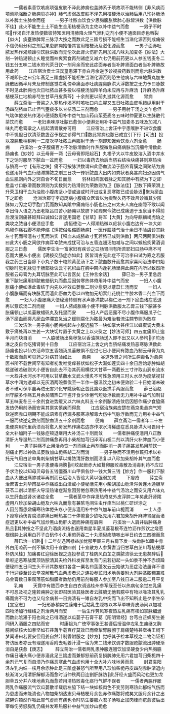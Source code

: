 <!-- { "loadSidebar": true } -->
　　一儒者素善饮咳痰项强皮肤不泽此肺痈也盖肺系于项故项不能转侧【非风痰而项焉能强断之肺痈见亦神】肺气虚弱故皮肤不泽先用桔梗汤以治肺后用八珍补肺汤以补脾土生肺金而痊
　　一男子吐脓血饮食少思胸腹胀脾肺心脉皆洪数【洪数脉不佳】此火不能生土土不能生金用桔梗汤为主佐以补中益气而愈
　　一男子不时咳作渴自汗发热便数彼恃知医用清肺降火理气渗利之剂小便不通面目赤色唇裂【似火】痰壅肺脾胃三脉浮大按之而数此足三隂亏损不能相生当滋化源否则成痈彼不信仍用分利之剂后果患肺痈始悟其言用桔梗汤及滋化源而愈
　　一男子面赤吐脓发热作渴烦躁引饮脉洪数而无伦次此肾火伤肝先用加减八味丸加麦冬【妙法】大剂一钟热渴顿止乆睡觉而神爽索食再剂诸症又减六七仍用前药更以人参五钱麦冬二钱五分五味二钱水煎代茶日饮一剂月余而安此症面赤者当补脾肾面白者当补脾肺故用此药
　　江应宿治贡士汪宾篁患滞下赤白月余逆予诊视投药数剂而愈六脉洪数不减即告之曰公年髙足三隂虗损不能相生当滋化源否则恐生他病与六味地黄丸加生脉散因循半月未及修制遂觉右乳傍牵痛面赤吐痰腥臭脉洪大浮数按之无力予曰脉数不时见此肺痈也次日吐脓血甚多投以桔梗汤加羚羊角未应再与升麻汤【升麻汤升麻桔梗苡仁地榆赤芍生甘草丹皮黄芩】十余剂更以前丸滋其化源而愈
　　胃痈
　　薛立斋治一膏粱之人寒热作渴不时咳吐口内血腥又五日吐脓血皮毛错纵用射干汤四剂脓血已止但气壅痰多以甘桔汤二三剂而愈
　　一男子用射干汤之类乍愈但气喘体倦发热作渴小便频数用补中益气加山药山茱茰麦冬五味时仲夏更以生脉散代茶饮而愈
　　一老妇素味厚吐脓已愈但小便淋沥用补中益气加麦冬五味及加减八味丸而愈膏粱之人初起清胃散亦可用
　　江应宿治上舍汪中宇患喉肿不进饮食腹中不饥但日饮清茶数盏召予视之诊得气口数此胃痈也脓已成宜引下行【可法】投以凉膈散稍稍利一二度次早吐脓血再服射干汤一剂即知饿索饮食六剂全愈
　　肠痈
　　丹溪治一女子腹痛百方不治脉滑数时作热腹微急曰痛病脉当沉细今滑数此肠痈也【妙妙】以云母膏一两【云母膏即阳起石】丸梧子大以牛皮胶溶入酒中并水下之饷时服尽下脓血一盆而愈
　　一妇以毒药去胎后当脐右结块块痛甚则寒热块与脐高一寸【有形之块】痛不可按脉洪数谓曰此瘀血流溢于肠外肓膜之间聚结为痈也遂用补气血行结滞排脓之剂三日决一锋针脓血大出内如粪状者臭甚病妇恐因谓气血生肌则内外之窍自合不旬日而愈
　　羽林妇病医者脉之知其肠中有脓为下之即愈盖寸口脉滑而数滑则为实数则为热滑则为荣数则为卫【脉法佳】卫数下降荣滑上升荣卫相干血为浊败小腹痞坚小便或澁或时汗出或复恶寒脓已成设脉迟聚为瘀血下之即愈
　　沧洲治郡守李母厐病小腹痛众医皆以为瘕聚久药不效吕诊循其少隂脉如刀刄之切手胞门芤而数知其隂中痛痈结小肠也告之曰太夫人病在幽隠不敢以闻幸出侍人语之乃出老妪吕曰苦小肠痈以故脐下如瘕聚今脓已成痛迫于玉泉当不得前后溲溲则痛甚妪拜曰诚如公言遂用国老【甘草】将军【大黄】为向导麒麟竭虎珀之类攻之脓自小便溃应手愈
　　虞恒徳治一人得潮热微以疟状小腹右边有一块大如鸡卵作痛右脚不能伸缩【琇按俗名缩脚肠痈】一医作膹豚气治十余日不验虞诊其脉左寸芤而带濇右寸芤而洪实【积血未成脓故寸芤若脓已成则洪数】两尺两闗俱洪数曰此大小肠之间欲作痈耳幸脓未成犹可治与五香连翘汤加减与之间以蜈蚣炙黄酒调服之三日愈
　　儒医李生治一富家妇有疾诊之曰肠胃间有所苦耶妇曰肠中痛不可忍而大便从小便出【琇按交肠症亦如此】医皆谓古无此症不可治李曰试为筹之若服我之药三日当瘳下小丸子数十粒煎黄茋汤下之下脓血数升而愈其家喜问治法李曰始切脉时觉芤脉见于肠部脉诀云寸芤积血在胸中闗内逢芤肠里痈此痈在内所以致然所服者云母膏为丸耳切脉至此可以言医矣【王仲言余话】
　　薛巳治一男子里急后重下脓胀痛用排脓散蜡矾丸而愈后因劳寒热体倦用补中益气而安
　　一妇人小腹胀痛小便如淋此毒结于内先以神效瓜蒌散二剂少愈更以薏苡仁汤而安
　　一妇人小腹胀痛而有块脉芤而濇此瘀血为患以四物加元胡索红花桃仁牛膝木香二剂血下而愈
　　一妇人小腹胀痛大便秘濇转侧有水声脉洪数以梅仁汤一剂下瘀血诸症悉退再以薏苡汤二剂而瘥
　　一妇人脓成胀痛小便不利脉洪数服太乙膏三钱下脓甚多胀痛顿止以瓜蒌散蜡矾丸及托里而安
　　一妇人产后恶露不尽小腹作痛服瓜子仁汤下瘀血而瘥凡瘀血停滞宜急治之缓则腐化为脓最为难治若流注闗节则为败症
　　江汝洁治一男子病小肠痈初起左小腹近脇下一块如掌大甚疼江以蜂蜜调大黄末敷于痛处再以生姜一大块切片置于大黄之上以火熨之【妙法可师】四五度痛即止逾半月而块自消
　　一人脇破肠出臭秽急以香油抹肠送入即不出又以人参枸子煎汤淋之皮自合吃猪肾粥十日愈
　　江应宿治汪上舍之内当脐结痛发热恶寒脉洪数此肠痈也投以仙方活命饮五香翘汤瓜蒌散俱不应过七日小便间有脓血乃制云母膏为丸十数服而愈可见药之对病其验如此
　　悬痈
　　谷道外肾之间所生痈毒名为悬痈医书所不载世间罕有知者初发唯觉痒甚状如松子大渐如莲实四十余日后始赤肿如胡桃遂破若破则大小便皆自此去不治其药用横纹大甘草一两截长三寸许取山涧东流水一大盌井水河水不可用以甘草蘸水文武火慢炙不可性急须用三时乆水尽为度擘视甘草水中润为透却以无灰酒两碗煮俟至一半作一服温饮之初未便效验二十日始消未破者不破可保平虽再进无害兴化守姚康朝正苦此痈众医拱手两服而愈
　　薛巳治赵州守脓多作痛五月余矣晡热口干盗汗食少体倦气短脉浮数而无力用补中益气加制甘草五味麦冬三十余剂食进势缓又以六味丸料五十余剂脓溃疮敛后因怒作痛少食脇痛发热仍用前汤而安喜其禀实慎疾而得愈
　　江应宿治族弟应楚在燕京患悬痈气短欬逆面赤口期期不能成语素有痔漏多服寒凉解毒大伤中气脉浮数而无力用补中益气一服而欬逆定数剂而脓血溃五十余剂而愈
　　便痈
　　薛立斋治一儒者年二十左患便痈用托里药溃而将愈入房发热作痛右边亦作浓水清稀虚症悉具脉洪大可畏用十全大补加附子一钱脉症顿退继用大补汤三十剂而敛
　　一儒者肿痛便濇用八正散清肝火导湿热二剂而肿痛愈再用小柴胡加芎归泽泻山栀二剂以清肝火补脾血而小便利
　　一男子肿痛不止用活命饮一剂而痛止再剂而肿消一男子痛甚发热用前饮一剂痛止再以神效瓜蒌散加山栀柴胡二剂而消
　　一男子肿而不溃用参茋归术以补托元气用白芷皁角刺柴胡甘草以排脓清肝数剂而溃复以八珍加柴胡补其气血而愈
　　江应宿治一男子患便毒两胯间坟起焮赤大如鵞卵服败毒散及消毒利药不应过予求治投以知母贝母各五钱僵蚕川山甲俱各炒一钱大黄三钱【妙方】作一服利下脓血从大便出痛肿减半再剂而已后治人皆验大黄以强弱加减
　　下疳疮
　　薛立斋治庶吉士刘华甫茎中作痛或出白津或小便秘濇先用小柴胡加山栀泽泻黄连木通胆草茯苓二剂以清肝火导湿热诸症渐愈因劳倦忽寒热用补中益气汤治之而安又用六味丸以生肝血滋肾水诸症全愈
　　一儒者茎中作痒发热倦怠外皮浮肿二年矣此肝肾隂虚用八珍加柴胡山栀及六味丸而愈有兼隂毛间生虫作痒当以桃仁研烂涂之
　　一人因劳而患焮痛寒热体倦头疼小便赤濇用补中益气加车前山栀而消
　　一士人患下疳寒药伤胃腐溃肿痛日晡热甚口干体倦食少欲呕先用六君加柴胡升麻脾胃醒而诸症退更以补中益气加炒黑山栀肝火退而肿痛痊肩痈
　　丹溪治一人肩井后肿痛身热且其肿按之不坚此乃酒痰流结也遂用南星半夏瓜蒌葛根芩连竹沥作煎饮之烧葱根熁肿上另用白芥子白矾作小丸用煎药吞二十丸须臾痰随嗽出半日约去三四碗而愈
　　薛巳治一妇卧十二年矣遇回禄益加忧郁甲辰三月右肩下发一块焮肿如瓯中赤外白用凉药一剂不解次用十宣散四剂【十宣散方人参黄耆当归甘草白芷川芎桔梗厚朴防风桂】加痛畧红迎徐医视之连投参茋丁桂防风白芷之类脓溃徐云无患矣辞后晕呕逆恶寒战栗顶防脓清其夫检外科发挥至发背门云若初起一头如黍不肿不赤烦躁便秘四五日间生头不计其数疮口各含一粟名曰莲蓬发云云始骇为恶症治法虽详不谙于行迎薛至诊云辛凉解散气血两虚者忌之连投参茋归术地黄姜附大剂肿髙脓稠兼絍乌金膏数日果腐落筋如脂膜者数觔仍用前剂每服人参加至八钱日进二服逾二月平复
　　乳痈
　　天寳中有陇西李生自白衣调选桂州参军既至任以热病旬余觉左乳痛不可忍及视之隆若痈肿之状即召医验其脉医者云脏腑无他若臆中有物以喙攻其乳乳痛而痈不可为也又旬余病甚一日痈溃有一雉自左乳中突而飞出不知所止是夕李生卒【宣室志】
　　一妇形脉稍实性躁难于后姑乳生隠核以本草单味青皮汤间以加减四物汤加行经络之剂治两月而安
　　一后生作劳风寒夜热左乳痛有核如掌脉细澁而数此隂滞于阳也询之已得酒遂以瓜蒌子石膏干葛【阳明胃经】台芎白芷蜂房生姜同研入酒服之四贴而安
　　时康祖为广徳宰事张王甚谨后授温倅左乳生痈继又胸臆间结核大如拳坚如石荏苒半载百疗莫效已而牵掣臂腋彻于肩痛楚特甚亟祷王祠下梦闻语曰若要安但用姜自然汁制香附服之【妙方】觉呼其子检本草视之二物治证相符访医者亦云有理遂用香附去毛姜汁浸一宿为末二钱米饮调才数服疮脓流出肿硬渐消自是获愈【庚志】
　　薛立斋治一儒者两乳患肿服连翘饮加坚硬食少内热胸脇作痛日晡头痛小便赤濇此足三隂虚而兼郁怒前药复损脾肺先用六君加芎归柴栀四十余剂元气复而自溃乃作痛恶寒此气血虚也用十全大补六味地黄而愈
　　封君袁阳泾左乳内结一核月余赤肿此足三隂虚兼怒气所至用八珍加柴栀丹皮四剂赤肿渐退内核渐消又用清肝解郁汤而愈时当仲秋两目连劄肝脉防此肝经火盛而风动也更加龙胆草五分并六味地黄丸而愈若用清热败毒化痰行气鲜不误者
　　一儒者两脇作胀两乳作痛服流气饮瓜蒌散半载后左脇下结一块如核肉色不变劳则寒热此郁结气伤而为患虚而未能溃也八物加柴胡逺志贝母桔梗月余色赤作痛脓将成矣又服月余针之出脓碗许顿然作呕此胃气虚而有痰也令时防生姜服六君子汤呕止加肉桂而疮愈彼后出宰每伤劳怒胸乳仍痛并发寒热服补中益气加炒山栀愈
